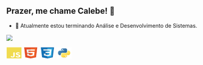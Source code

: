 ## Prazer, me chame Calebe! 👋

- 🌱 Atualmente estou terminando Análise e Desenvolvimento de Sistemas.

<a href="https://github.com/Calebe-oliver/github-readme-stats">
  <img height=200 align="center" src="https://github-readme-stats.vercel.app/api?username=Calebe-oliver&show_icons=true&theme=radical" />
</a>

<div style="display: inline_block"><br>
  <img align="center" alt="Rafa-Js" height="30" width="40" src="https://raw.githubusercontent.com/devicons/devicon/master/icons/javascript/javascript-plain.svg">
  <img align="center" alt="Rafa-HTML" height="30" width="40" src="https://raw.githubusercontent.com/devicons/devicon/master/icons/html5/html5-original.svg">
  <img align="center" alt="Rafa-CSS" height="30" width="40" src="https://raw.githubusercontent.com/devicons/devicon/master/icons/css3/css3-original.svg">
  <img align="center" alt="Rafa-Python" height="30" width="40" src="https://raw.githubusercontent.com/devicons/devicon/master/icons/python/python-original.svg">
</div>
